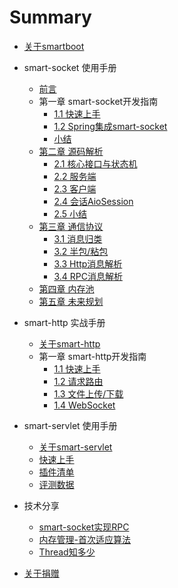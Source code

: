 # Summary
 
* [关于smartboot](docs/README.mdME.md)
* smart-socket 使用手册
    * [前言](docs/smart-socket/README.md)
    * 第一章 smart-socket开发指南
        * [1.1 快速上手](docs/smart-socket/chapter-1/1.1-QuickStart/README.md)
        * [1.2 Spring集成smart-socket](docs/smart-socket/chapter-1/2.2-SpringIntegrated/README.md)
        * [小结](docs/smart-socket/chapter-1/SUMMARY.md)
    * [第二章 源码解析](docs/smart-socket/chapter-2/README.md)
        * [2.1 核心接口与状态机](docs/smart-socket/chapter-2/Interface/README.md)
        * [2.2 服务端](docs/smart-socket/chapter-2/服务端/README.md)
        * [2.3 客户端](docs/smart-socket/chapter-2/客户端/README.md)
        * [2.4 会话AioSession](docs/smart-socket/chapter-2/AioSession/README.md)
        * [2.5 小结](docs/smart-socket/chapter-2/SUMMARY.md)
    * [第三章 通信协议](docs/smart-socket/chapter-3/README.md)
        * [3.1 消息归类](docs/smart-socket/chapter-3/1-消息归类/README.md)
        * [3.2 半包/粘包](docs/smart-socket/BLANK.md)
        * [3.3 Http消息解析](docs/smart-socket/BLANK.md)
        * [3.4 RPC消息解析](docs/smart-socket/BLANK.md)
    * [第四章 内存池](docs/smart-socket/chapter-5/README.md)
    * [第五章 未来规划](docs/smart-socket/chapter-6/README.md)
* smart-http 实战手册
    * [关于smart-http](docs/smart-http/getting-started.md)
    * 第一章 smart-http开发指南
        * [1.1 快速上手](docs/smart-http/getting-started.md)
        * [1.2 请求路由](docs/smart-http/http_route.md)
        * [1.3 文件上传/下载](docs/smart-http/file_upload.md)
        * [1.4 WebSocket](docs/smart-http/websocket.md)
        
* smart-servlet 使用手册
    * [关于smart-servlet](smart-servlet/README.md)
    * [快速上手](smart-servlet/use_guide.md)
    * [插件清单](smart-servlet/plugins.md)
    * [评测数据](smart-servlet/performance/test-data.md)
* 技术分享
    *   [smart-socket实现RPC](share/rpc/smart-socket-rpc.md)
    *   [内存管理-首次适应算法](share/firstfit/readme.md)
    *   [Thread知多少](share/thread/readme.md)
* [关于捐赠](docs/donation.md)